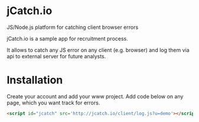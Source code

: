 # jCatch.io
JS/Node.js platform for catching client browser errors

jCatch.io is a sample app for recruitment process.

It allows to catch any JS error on any client (e.g. browser) and log them via api to external server for future analysts.

# Installation

Create your account and add your www project.
Add code below on any page, which you want track for errors.

```html
<script id="jcatch" src='http://jcatch.io/client/log.js?u=demo'></script>
```
